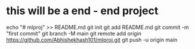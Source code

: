 # this will be a end - end project
echo "# mlproj" >> README.md
git init
git add README.md
git commit -m "first commit"
git branch -M main
git remote add origin https://github.com/Abhishekhash101/mlproj.git
git push -u origin main